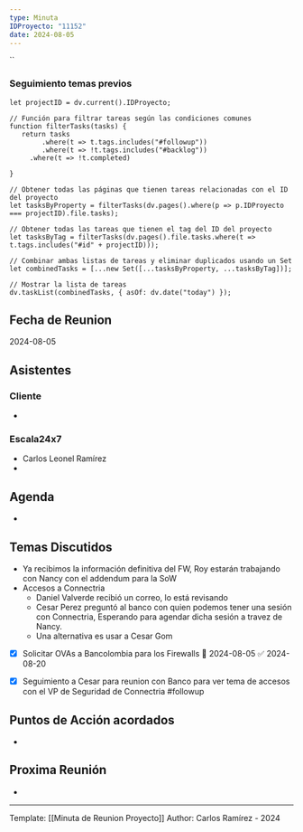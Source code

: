 ```yaml
---
type: Minuta
IDProyecto: "11152"
date: 2024-08-05
---
```


``

### Seguimiento temas previos

```dataviewjs
let projectID = dv.current().IDProyecto;

// Función para filtrar tareas según las condiciones comunes
function filterTasks(tasks) {
   return tasks
        .where(t => t.tags.includes("#followup"))
        .where(t => !t.tags.includes("#backlog"))
     .where(t => !t.completed)
        
}

// Obtener todas las páginas que tienen tareas relacionadas con el ID del proyecto
let tasksByProperty = filterTasks(dv.pages().where(p => p.IDProyecto === projectID).file.tasks);

// Obtener todas las tareas que tienen el tag del ID del proyecto
let tasksByTag = filterTasks(dv.pages().file.tasks.where(t => t.tags.includes("#id" + projectID)));

// Combinar ambas listas de tareas y eliminar duplicados usando un Set
let combinedTasks = [...new Set([...tasksByProperty, ...tasksByTag])];

// Mostrar la lista de tareas
dv.taskList(combinedTasks, { asOf: dv.date("today") });
 ```
## Fecha de Reunion
2024-08-05

## Asistentes

### Cliente
* 
### Escala24x7
- Carlos Leonel Ramírez
-  

## Agenda
* 
## Temas Discutidos 
- Ya recibimos la información definitiva del FW, Roy estarán trabajando con Nancy con el addendum para la SoW
- Accesos a Connectria
	- Daniel Valverde recibió un correo, lo está revisando
	- Cesar Perez preguntó al banco con quien podemos tener una sesión con Connectria, Esperando para agendar dicha sesión a travez de Nancy.
	- Una alternativa es usar a Cesar Gom

- [x] Solicitar OVAs a Bancolombia para los Firewalls 📅 2024-08-05 ✅ 2024-08-20
* [x] Seguimiento a Cesar para reunion con Banco para ver tema de accesos con el VP de Seguridad de Connectria #followup

## Puntos de Acción acordados
*  

## Proxima Reunión
*   

---
Template: [[Minuta de Reunion Proyecto]]
Author: Carlos Ramírez - 2024

